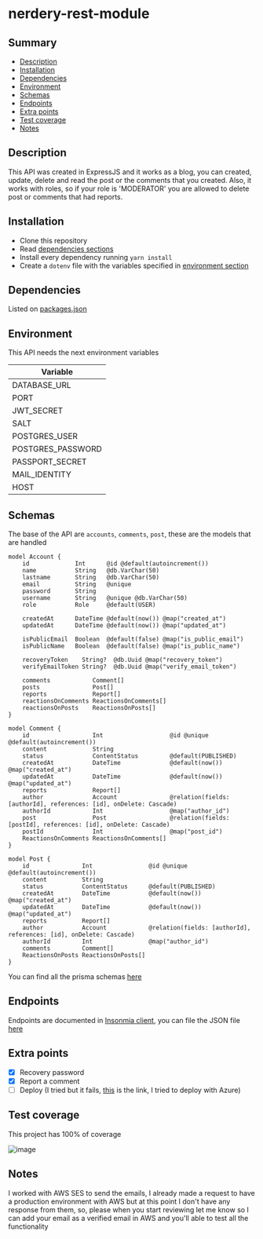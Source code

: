 # nerdery-rest-module

## Summary
* [Description](#description)
* [Installation](#installation)
* [Dependencies](#dependencies)
* [Environment](#environment)
* [Schemas](#schemas)
* [Endpoints](#endpoints)
* [Extra points](#extra-points)
* [Test coverage](#test-coverage)
* [Notes](#notes)

## Description

This API was created in ExpressJS and it works as a blog, you can created, update, delete and read the post or the comments that you created. Also, it works with roles, so if your role is 'MODERATOR' you are allowed to delete post or comments that had reports.

## Installation

* Clone this repository
* Read [dependencies sections](#dependencies)
* Install every dependency running `yarn install`
* Create a `dotenv` file with the variables specified in [environment section](#environment)

## Dependencies

Listed on [packages.json](package.json)

## Environment

This API needs the next environment variables

| Variable          |
|-------------------|
| DATABASE_URL      |
| PORT              |
| JWT_SECRET        |
| SALT              |
| POSTGRES_USER     |
| POSTGRES_PASSWORD |
| PASSPORT_SECRET   |
| MAIL_IDENTITY     |
| HOST              |

## Schemas

The base of the API are `accounts`, `comments`, `post`, these are the models that are handled

```
model Account {
    id             Int      @id @default(autoincrement())
    name           String   @db.VarChar(50)
    lastname       String   @db.VarChar(50)
    email          String   @unique
    password       String
    username       String   @unique @db.VarChar(50)
    role           Role     @default(USER)
    
    createdAt      DateTime @default(now()) @map("created_at")
    updatedAt      DateTime @default(now()) @map("updated_at")

    isPublicEmail  Boolean  @default(false) @map("is_public_email")
    isPublicName   Boolean  @default(false) @map("is_public_name")

    recoveryToken    String?  @db.Uuid @map("recovery_token")
    verifyEmailToken String?  @db.Uuid @map("verify_email_token")

    comments            Comment[]
    posts               Post[]
    reports             Report[]
    reactionsOnComments ReactionsOnComments[]
    reactionsOnPosts    ReactionsOnPosts[]
}
```

```
model Comment {
    id                  Int                   @id @unique @default(autoincrement())
    content             String
    status              ContentStatus         @default(PUBLISHED)
    createdAt           DateTime              @default(now()) @map("created_at")
    updatedAt           DateTime              @default(now()) @map("updated_at")
    reports             Report[]
    author              Account               @relation(fields: [authorId], references: [id], onDelete: Cascade)
    authorId            Int                   @map("author_id")
    post                Post                  @relation(fields: [postId], references: [id], onDelete: Cascade)
    postId              Int                   @map("post_id")
    ReactionsOnComments ReactionsOnComments[]
}
```

```
model Post {
    id               Int                @id @unique @default(autoincrement())
    content          String
    status           ContentStatus      @default(PUBLISHED)
    createdAt        DateTime           @default(now()) @map("created_at")
    updatedAt        DateTime           @default(now()) @map("updated_at")
    reports          Report[]
    author           Account            @relation(fields: [authorId], references: [id], onDelete: Cascade)
    authorId         Int                @map("author_id")
    comments         Comment[]
    ReactionsOnPosts ReactionsOnPosts[]
}
```
You can find all the prisma schemas [here](prisma/schema.prisma)

## Endpoints 

Endpoints are documented in [Insonmia client](https://insomnia.rest/download), you can file the JSON file [here](src/docs/blog-api.json) 

## Extra points

- [x] Recovery password
- [x] Report a comment
- [ ] Deploy (I tried but it fails, [this](https://rest-module-daniela.azurewebsites.net/) is the link, I tried to deploy with Azure)

## Test coverage

This project has 100% of coverage

![image](https://github.com/irenehl/nerdery-rest-module/assets/54600515/1b1c3915-56eb-403a-aa9e-a7c8413e696d)

## Notes

I worked with AWS SES to send the emails, I already made a request to have a production environment with AWS but at this point I don't have any response from them, so, please when you start reviewing let me know so I can add your email as a verified email in AWS and you'll able to test all the functionality 
